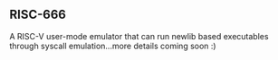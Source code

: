 ## RISC-666
A RISC-V user-mode emulator that can run newlib based executables through syscall emulation...more details coming soon :)
